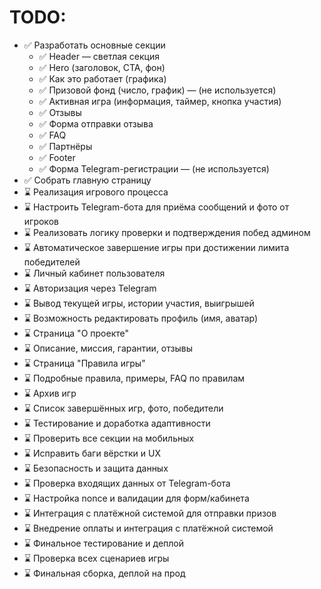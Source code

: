 # TODO:

- ✅ Разработать основные секции
    - ✅ Header — светлая секция
    - ✅ Hero (заголовок, CTA, фон)
    - ✅ Как это работает (графика)
    - ✅ Призовой фонд (число, график) — (не используется)
    - ✅ Активная игра (информация, таймер, кнопка участия)
    - ✅ Отзывы
    - ✅ Форма отправки отзыва
    - ✅ FAQ
    - ✅ Партнёры
    - ✅ Footer
    - ✅ Форма Telegram-регистрации — (не используется)
- ✅ Собрать главную страницу
- ⌛ Реализация игрового процесса
- ⌛ Настроить Telegram-бота для приёма сообщений и фото от игроков
- ⌛ Реализовать логику проверки и подтверждения побед админом
- ⌛ Автоматическое завершение игры при достижении лимита победителей
- ⌛ Личный кабинет пользователя
- ⌛ Авторизация через Telegram
- ⌛ Вывод текущей игры, истории участия, выигрышей
- ⌛ Возможность редактировать профиль (имя, аватар)
- ⌛ Страница "О проекте"
- ⌛ Описание, миссия, гарантии, отзывы
- ⌛ Страница "Правила игры"
- ⌛ Подробные правила, примеры, FAQ по правилам
- ⌛ Архив игр
- ⌛ Список завершённых игр, фото, победители
- ⌛ Тестирование и доработка адаптивности
- ⌛ Проверить все секции на мобильных
- ⌛ Исправить баги вёрстки и UX
- ⌛ Безопасность и защита данных
- ⌛ Проверка входящих данных от Telegram-бота
- ⌛ Настройка nonce и валидации для форм/кабинета
- ⌛ Интеграция с платёжной системой для отправки призов
- ⌛ Внедрение оплаты и интеграция с платёжной системой
- ⌛ Финальное тестирование и деплой
- ⌛ Проверка всех сценариев игры
- ⌛ Финальная сборка, деплой на прод
